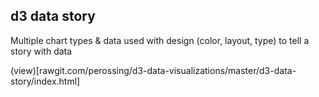 ## d3 data story

Multiple chart types & data used with design (color, layout, type) to tell a story with data


(view)[rawgit.com/perossing/d3-data-visualizations/master/d3-data-story/index.html]
